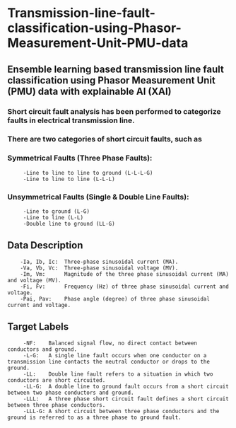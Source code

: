 # Transmission-line-fault-classification-using-Phasor-Measurement-Unit-PMU-data
## Ensemble learning based transmission line fault classification using Phasor Measurement Unit (PMU) data with explainable AI (XAI)

### Short circuit fault analysis has been performed to categorize faults in electrical transmission line.

### There are two categories of short circuit faults, such as

###    Symmetrical Faults (Three Phase Faults):

         -Line to line to line to ground (L-L-L-G)
         -Line to line to line (L-L-L)

###    Unsymmetrical Faults (Single  & Double Line Faults):

         -Line to ground (L-G)
         -Line to line (L-L)
         -Double line to ground (LL-G)

         
## Data Description

        -Ia, Ib, Ic:  Three-phase sinusoidal current (MA). 
        -Va, Vb, Vc:  Three-phase sinusoidal voltage (MV).
        -Im, Vm:      Magnitude of the three phase sinusoidal current (MA) and voltage (MV).
        -Fi, Fv:      Frequency (Hz) of three phase sinusoidal current and voltage.
        -Pai, Pav:    Phase angle (degree) of three phase sinusoidal current and voltage.

## Target Labels
         
         -NF:    Balanced signal flow, no direct contact between conductors and ground.
         -L-G:   A single line fault occurs when one conductor on a transmission line contacts the neutral conductor or drops to the ground.
         -LL:    Double line fault refers to a situation in which two conductors are short circuited.
         -LL-G:  A double line to ground fault occurs from a short circuit between two phase conductors and ground.
         -LLL:   A three phase short circuit fault defines a short circuit between three phase conductors.
         -LLL-G: A short circuit between three phase conductors and the ground is referred to as a three phase to ground fault.
